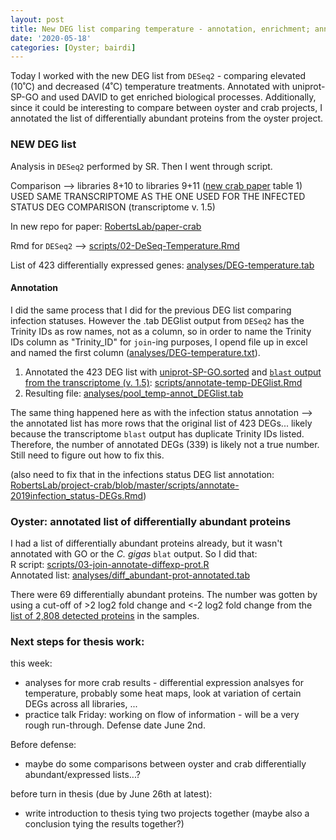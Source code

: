 ```yaml
---
layout: post
title: New DEG list comparing temperature - annotation, enrichment; annotation of oyster differentially abundant protein list
date: '2020-05-18'
categories: [Oyster; bairdi]
---
```

Today I worked with the new DEG list from `DESeq2` - comparing elevated (10˚C) and decreased (4˚C) temperature treatments. Annotated with uniprot-SP-GO and used DAVID to get enriched biological processes. Additionally, since it could be interesting to compare between oyster and crab projects, I annotated the list of differentially abundant proteins from the oyster project. 

### NEW DEG list
Analysis in `DESeq2` performed by SR. Then I went through script. 

Comparison --> libraries 8+10 to libraries 9+11 ([new crab paper](https://docs.google.com/document/d/1L2Iil705Qu-GeZOtdV5STjDevfpHHHWcrgMiqw1Wn7Y/edit#) table 1)      
USED SAME TRANSCRIPTOME AS THE ONE USED FOR THE INFECTED STATUS DEG COMPARISON (transcriptome v. 1.5)


In new repo for paper: [RobertsLab/paper-crab](https://github.com/RobertsLab/paper-crab)

Rmd for `DESeq2` --> [scripts/02-DeSeq-Temperature.Rmd](https://github.com/RobertsLab/paper-crab/blob/master/scripts/02-DeSeq-Temperature.Rmd) 

List of 423 differentially expressed genes: [analyses/DEG-temperature.tab](https://raw.githubusercontent.com/RobertsLab/paper-crab/master/analyses/DEG-temperature.tab)

#### Annotation 
I did the same process  that I did for the previous DEG list comparing infection statuses. However the .tab DEGlist output from `DESeq2` has the Trinity IDs as row names, not as a column, so in order to name the Trinity IDs column as "Trinity_ID" for `join`-ing purposes, I opend file up in excel and named the first column ([analyses/DEG-temperature.txt](https://raw.githubusercontent.com/RobertsLab/paper-crab/master/analyses/DEG-temperature.txt)).    

1. Annotated the 423 DEG list with [uniprot-SP-GO.sorted](http://owl.fish.washington.edu/halfshell/bu-alanine-wd/17-07-20/uniprot-SP-GO.sorted) and [`blast` output from the transcriptome (v. 1.5)](https://raw.githubusercontent.com/RobertsLab/project-crab/master/analyses/BLAST_to_GOslim/_blast-sep.tab): [scripts/annotate-temp-DEGlist.Rmd](https://github.com/RobertsLab/paper-crab/blob/master/scripts/annotate-temp-DEGlist.Rmd)   
2. Resulting file: [analyses/pool_temp-annot_DEGlist.tab](https://raw.githubusercontent.com/RobertsLab/paper-crab/master/analyses/pool_temp-annot_DEGlist.tab)   

The same thing happened here as with the infection status annotation --> the annotated list has more rows that the original list of 423 DEGs... likely because the transcriptome `blast` output has duplicate Trinity IDs listed. Therefore, the number of annotated DEGs (339) is likely not a true number. Still need to figure out how to fix this. 

(also need to fix that in the infections status DEG list annotation: [RobertsLab/project-crab/blob/master/scripts/annotate-2019infection_status-DEGs.Rmd](https://github.com/RobertsLab/project-crab/blob/master/scripts/annotate-2019infection_status-DEGs.Rmd))

### Oyster: annotated list of differentially abundant proteins
I had a list of differentially abundant proteins already, but it wasn't annotated with GO or the _C. gigas_ `blat` output. So I did that:    
R script: [scripts/03-join-annotate-diffexp-prot.R](https://github.com/grace-ac/paper-pacific.oyster-larvae/blob/master/scripts/03-join-annotate-diffexp-prot.R)     
Annotated list: [analyses/diff_abundant-prot-annotated.tab](https://raw.githubusercontent.com/grace-ac/paper-pacific.oyster-larvae/master/analyses/diff_abundant-prot-annotated.tab)    

There were 69 differentially abundant proteins. The number was gotten by using a cut-off of >2 log2 fold change and <-2 log2 fold change from the [list of 2,808 detected proteins](https://github.com/grace-ac/paper-pacific.oyster-larvae/blob/master/data/20190403-2015Cgseed-protcomp.csv) in the samples. 

### Next steps for thesis work: 
this week:    
- analyses for more crab results - differential expression analsyes for temperature, probably some heat maps, look at variation of certain DEGs across all libraries, ...     
- practice talk Friday: working on flow of information - will be a very rough run-through. Defense date June 2nd.    

Before defense:     
- maybe do some comparisons between oyster and crab differentially abundant/expressed lists...? 

before turn in thesis (due by June 26th at latest):    
- write introduction to thesis tying two projects together (maybe also a conclusion tying the results together?) 



